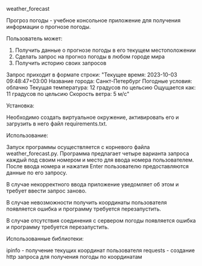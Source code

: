 weather_forecast

Прогроз погоды - учебное консольное приложение для получения информации о прогнозе погоды.

Пользователь может:
1. Получить данные о прогнозе погоды в его текущем местоположении
2. Сделать запрос на прогноз погоды в любом городе мира
3. Получить историю своих запросов

Запрос приходит в формате строки:
"Текущее время: 2023-10-03 09:48:47+03:00
Название города: Санкт-Петербург
Погодные условия: облачно
Текущая температура: 12 градусов по цельсию
Ощущается как: 11 градусов по цельсию
Скорость ветра: 5 м/c"

Установка:


Необходимо создать виртуальное окружение, активировать его
и загрузить в него файл requirements.txt.

Использование:

Запуск программы осуществляется с корневого файла weather_forecast.py.
Программа предлагает четыре варианта запроса каждый под своим номером
и место для ввода номера пользователем. После ввода номера и нажатия Enter
пользователю предоставляются данные по его запросу.

В случае некорректного ввода приложение уведомляет об этом и требует ввести
запрос заново.

В случае невозможности получить координаты пользователя появляется ошибка и
программу требуется перезапустить.

В случае отсутствия соединения с сервером погоды появляется ошибка и
программу требуется перезапустить.

Использованные библиотеки:

ipinfo - получение текущих координат пользователя
requests - создание http запроса для получения погоды по координатам
